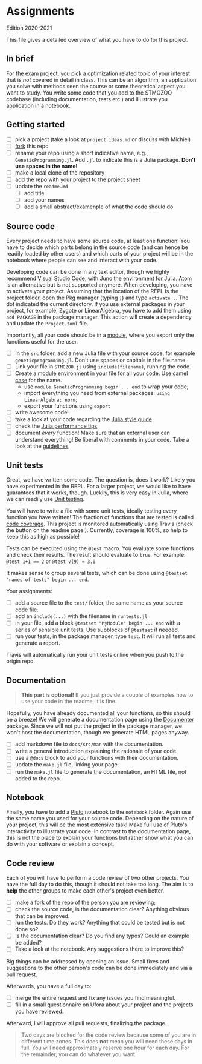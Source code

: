 # Assignments

Edition 2020-2021

This file gives a detailed overview of what you have to do for this project. 

## In brief

For the exam project, you pick a optimization related topic of your interest that is *not* covered in detail in class. This can be an algorithm, an application you solve with methods seen the course or some theoretical aspect you want to study. You write some code that you add to the STMOZOO codebase (including documentation, tests etc.) and illustrate you application in a notebook.

## Getting started

- [ ] pick a project (take a look at `project ideas.md` or discuss with Michiel)
- [ ] [fork](https://docs.github.com/en/enterprise-server@2.20/github/getting-started-with-github/fork-a-repo) this repo
- [ ] rename your repo using a short indicative name, e.g., `GeneticProgramming.jl`. Add `.jl` to indicate this is a Julia package. **Don't use spaces in the name!**
- [ ] make a local clone of the repository 
- [ ] add the repo with your project to the project sheet
- [ ] update the `readme.md`
  - [ ] add title
  - [ ] add your names
  - [ ] add a small abstract/examenple of what the code should do

## Source code

Every project needs to have some source code, at least one function! You have to decide which parts belong in the source code (and can hence be readily loaded by other users) and which parts of your project will be in the notebook where people can see and interact with your code.

Developing code can be done in any text editor, though we highly recommend [Visual Studio Code](https://code.visualstudio.com/), with Juno the environment for Julia. [Atom](https://atom.io/) is an alternative but is not supported anymore. When developing, you have to activate your project. Assuming that the location of the REPL is the project folder, open the Pkg manager (typing `]`) and type `activate .`. The dot indicated the current directory. If you use external packages in your project, for example, Zygote or LinearAlgebra, you have to add them using `add PACKAGE` in the package manager. This action will create a dependency and update the `Project.toml` file.

Importantly, all your code should be in a [module](https://docs.julialang.org/en/v1/manual/modules/), where you export only the functions useful for the user.

- [ ] In the `src` folder, add a new Julia file with your source code, for example `geneticprogramming.jl`. Don't use spaces or capitals in the file name.
- [ ] Link your file in `STMOZOO.jl` using `include(filename)`,  running the code.
- [ ] Create a module environment in your file for all your code. Use [camel case](https://en.wikipedia.org/wiki/Camel_case) for the name.
  - use `module GeneticProgramming begin ... end` to wrap your code;
  - import everything you need from external packages: `using LinearAlgebra: norm`;
  - export your functions using `export`
- [ ] write awesome code!
- [ ] take a look at your code regarding the [Julia style guide](https://docs.julialang.org/en/v1/manual/style-guide/)
- [ ] check the [Julia performance tips](https://docs.julialang.org/en/v1/manual/performance-tips/)
- [ ] document *every* function! Make sure that an external user can understand everything! Be liberal with comments in your code. Take a look at the [guidelines](https://docs.julialang.org/en/v1/manual/documentation/)

## Unit tests

Great, we have written some code. The question is, does it work? Likely you have experimented in the REPL. For a larger project, we would like to have guarantees that it works, though. Luckily, this is very easy in Julia, where we can readily use [Unit testing](https://docs.julialang.org/en/v1/stdlib/Test/).

You will have to write a file with some unit tests, ideally testing every function you have written! The fraction of functions that are tested is called [code coverage](https://en.wikipedia.org/wiki/Code_coverage). This project is monitored automatically using Travis (check the button on the readme page!). Currently, coverage is 100%, so help to keep this as high as possible!

Tests can be executed using the `@test` macro. You evaluate some functions and check their results. The result should evaluate to `true`. For example: `@test 1+1 == 2` or `@test √(9) ≈ 3.0`. 

It makes sense to group several tests, which can be done using `@testset "names of tests" begin ... end`.

Your assignments:
- [ ] add a source file to the `test/` folder, the same name as your source code file.
- [ ] add an `include(...)` with the filename in `runtests.jl`
- [ ] in your file, add a block `@testset "MyModule" begin ... end` with a series of sensible unit tests. Use subblocks of `@testset` if needed.
- [ ] run your tests, in the package manager, type `test`. It will run all tests and generate a report.

Travis will automatically run your unit tests online when you push to the origin repo.

## Documentation

> **This part is optional!** If you just provide a couple of examples how to use your code in the readme, it is fine. 

Hopefully, you have already documented all your functions, so this should be a breeze! We will generate a documentation page using the [Documenter](https://juliadocs.github.io/Documenter.jl/stable/man/guide/) package. Since we will not put the project in the package manager, we won't host the documentation, though we generate HTML pages anyway.

- [ ] add markdown file to `docs/src/man` with the documentation.
- [ ] write a general introduction explaining the rationale of your code.
- [ ] use a `@docs` block to add your functions with their documentation.
- [ ] update the `make.jl` file, linking your page.
- [ ] run the `make.jl` file to generate the documentation, an HTML file, not added to the repo.

## Notebook

Finally, you have to add a [Pluto](https://github.com/fonsp/Pluto.jl) notebook to the `notebook` folder. Again use the same name you used for your source code. Depending on the nature of your project, this will be the most extensive task! Make full use of Pluto's interactivity to illustrate your code. In contrast to the documentation page, this is not the place to explain your functions but rather show what you can do with your software or explain a concept.

## Code review

Each of you will have to perform a code review of two other projects. You have the full day to do this, though it should not take too long. The aim is to **help** the other groups to make each other's project even better.

- [ ] make a fork of the repo of the person you are reviewing;
- [ ] check the source code, is the documentation clear? Anything obvious that can be improved.
- [ ] run the tests. Do they work? Anything that could be tested but is not done so?
- [ ] Is the documentation clear? Do you find any typos? Could an example be added?
- [ ] Take a look at the notebook. Any suggestions there to improve this?

Big things can be addressed by opening an issue. Small fixes and suggestions to the other person's code can be done immediately and via a pull request.

Afterwards, you have a full day to:
- [ ] merge the entire request and fix any issues you find meaningful.
- [ ] fill in a small questionnaire on Ufora about your project and the projects you have reviewed.

Afterward, I will approve all pull requests, finalizing the package.

> Two days are blocked for the code review because some of you are in different time zones. This does **not** mean you will need these days in full. You will need approximately reserve one hour for each day. For the remainder, you can do whatever you want.
